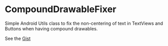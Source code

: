 # CompoundDrawableFixer
Simple Android Utils class to fix the non-centering of text in TextViews and Buttons when having compound drawables.

See the [Gist](https://gist.github.com/ameriod/1f0ec1a25218eed159d5)